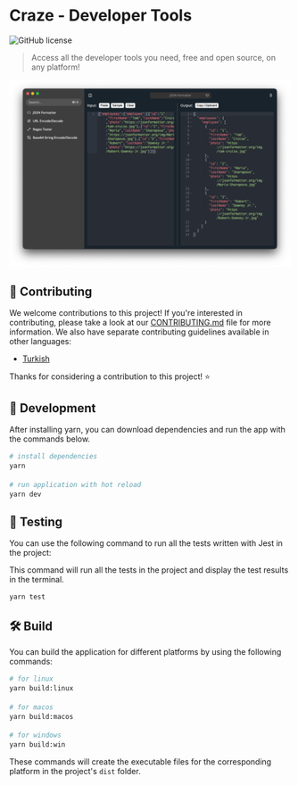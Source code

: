 # Craze - Developer Tools
![GitHub license](https://img.shields.io/github/license/caoxiemeihao/vite-react-electron)

> Access all the developer tools you need, free and open source, on any platform!

![img.png](docs/images/app.png)


## 🚀 Contributing

We welcome contributions to this project! If you're interested in contributing, please take a look at our [CONTRIBUTING.md](./docs/CONTRIBUTING-en.md) file for more information. We also have separate contributing guidelines available in other languages:
- [Turkish](./docs/CONTRIBUTING-tr.md)

Thanks for considering a contribution to this project! ⭐️

## 🛫 Development
After installing yarn, you can download dependencies and run the app with the commands below.

```sh
# install dependencies
yarn

# run application with hot reload
yarn dev
```

## 🧪 Testing
You can use the following command to run all the tests written with Jest in the project: 

This command will run all the tests in the project and display the test results in the terminal.

```sh
yarn test
```

## 🛠 Build
You can build the application for different platforms by using the following commands:
```sh
# for linux
yarn build:linux

# for macos
yarn build:macos

# for windows
yarn build:win
```

These commands will create the executable files for the corresponding platform in the project's `dist` folder.


